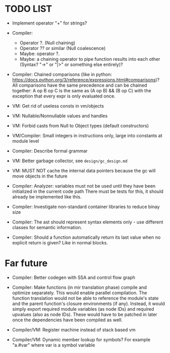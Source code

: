 TODO LIST
=========

- Implement operator "+" for strings?

- Compiler:
  - Operator ?. (Null chaining)
  - Operator ?? or similar (Null coalescence)
  - Maybe: operator ?.
  - Maybe: a chaining operator to pipe function results into each other (Syntax? "->" or "|>" or something else entirely)?

- Compiler: Chained comparisons (like in python: https://docs.python.org/3/reference/expressions.html#comparisons)?  
            All comparisons have the same precedence and can be chained together:
            A op B op C is the same as (A op B) && (B op C) with the exception that every expr is only evaluated once.

- VM: Get rid of useless consts in vm/objects

- VM: Nullable/Nonnullable values and handles

- VM: Forbid casts from Null to Object types (default constructors)

- VM/Compiler: Small integers in instructions only, large into constants at module level

- Compiler: Describe formal grammar

- VM: Better garbage collector, see `design/gc_design.md`

- VM: MUST NOT cache the internal data pointers because the gc will move objects in the future

- Compiler: Analyzer: variables must not be used until they have been initialized in the current code path
            There must be tests for this, it should already be implemented like this.

- Compiler: Investigate non-standard container libraries to reduce binay size

- Compiler: The ast should represent syntax elements only - use different classes for semantic information.

- Compiler: Should a function automatically return its last value when no explicit return is given? Like in normal blocks.


Far future
==========

- Compiler: Better codegen with SSA and control flow graph

- Compiler: Make functions (in mir translation phase) compile and optimize separately. This would enable parallel compilation.
  The function translation would not be able to reference the module's state and the parent function's closure environments (if any).
  Instead, it would simply export required module variables (as node IDs) and required upvalues (also as node IDs). These
  would have to be patched in later once the dependencies have been compiled as well.

- Compiler/VM: Register machine instead of stack based vm

- Compiler/VM: Dynamic member lookup for symbols? For example "a.#var" where var is a symbol variable

